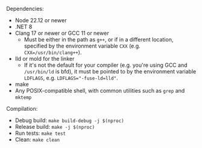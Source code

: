Dependencies:

- Node 22.12 or newer
- .NET 8
- Clang 17 or newer or GCC 11 or newer
  - Must be either in the path as `g++`, or if in a different location, specified by the environment
    variable `CXX` (e.g. `CXX=/usr/bin/clang++`).
- lld or mold for the linker
  - If it's not the default for your compiler (e.g. you're using GCC and `/usr/bin/ld` is bfd), it
    must be pointed to by the environment variable `LDFLAGS`, e.g. `LDFLAGS="-fuse-ld=lld"`.
- make
- Any POSIX-compatible shell, with common utilities such as `grep` and `mktemp`

Compilation:

- Debug build: `make build-debug -j $(nproc)`
- Release build: `make -j $(nproc)`
- Run tests: `make test`
- Clean: `make clean`
